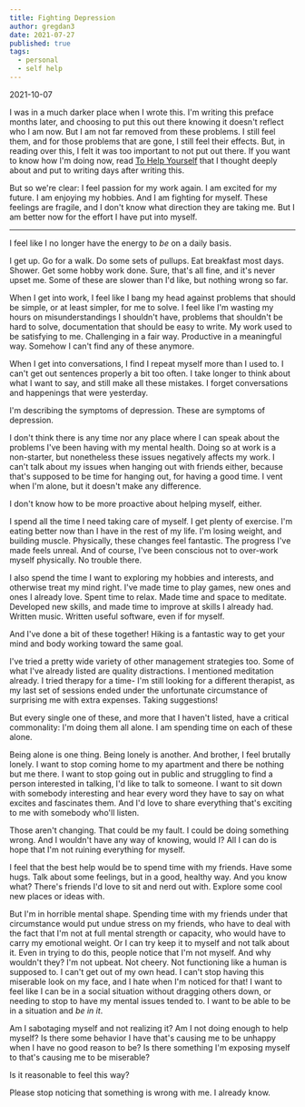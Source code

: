 ```yaml
---
title: Fighting Depression
author: gregdan3
date: 2021-07-27
published: true
tags:
  - personal
  - self help
---
```


2021-10-07

I was in a much darker place when I wrote this. I'm writing this preface months
later, and choosing to put this out there knowing it doesn't reflect who I am
now. But I am not far removed from these problems. I still feel them, and for
those problems that are gone, I still feel their effects. But, in reading over
this, I felt it was too important to not put out there. If you want to know how
I'm doing now, read [To Help Yourself](./to-help-yourself.html) that I thought
deeply about and put to writing days after writing this.

But so we're clear: I feel passion for my work again. I am excited for my
future. I am enjoying my hobbies. And I am fighting for myself. These feelings
are fragile, and I don't know what direction they are taking me. But I am better
now for the effort I have put into myself.

---

I feel like I no longer have the energy to _be_ on a daily basis.

I get up. Go for a walk. Do some sets of pullups. Eat breakfast most days.
Shower. Get some hobby work done. Sure, that's all fine, and it's never upset
me. Some of these are slower than I'd like, but nothing wrong so far.

When I get into work, I feel like I bang my head against problems that should be
simple, or at least simpler, for me to solve. I feel like I'm wasting my hours
on misunderstandings I shouldn't have, problems that shouldn't be hard to solve,
documentation that should be easy to write. My work used to be satisfying to me.
Challenging in a fair way. Productive in a meaningful way. Somehow I can't find
any of these anymore.

When I get into conversations, I find I repeat myself more than I used to. I
can't get out sentences properly a bit too often. I take longer to think about
what I want to say, and still make all these mistakes. I forget conversations
and happenings that were yesterday.

I'm describing the symptoms of depression. These are symptoms of depression.

I don't think there is any time nor any place where I can speak about the
problems I've been having with my mental health. Doing so at work is a
non-starter, but nonetheless these issues negatively affects my work. I can't
talk about my issues when hanging out with friends either, because that's
supposed to be time for hanging out, for having a good time. I vent when I'm
alone, but it doesn't make any difference.

I don't know how to be more proactive about helping myself, either.

I spend all the time I need taking care of myself. I get plenty of exercise. I'm
eating better now than I have in the rest of my life. I'm losing weight, and
building muscle. Physically, these changes feel fantastic. The progress I've
made feels unreal. And of course, I've been conscious not to over-work myself
physically. No trouble there.

I also spend the time I want to exploring my hobbies and interests, and
otherwise treat my mind right. I've made time to play games, new ones and ones I
already love. Spent time to relax. Made time and space to meditate. Developed
new skills, and made time to improve at skills I already had. Written music.
Written useful software, even if for myself.

And I've done a bit of these together! Hiking is a fantastic way to get your
mind and body working toward the same goal.

I've tried a pretty wide variety of other management strategies too. Some of
what I've already listed are quality distractions. I mentioned meditation
already. I tried therapy for a time- I'm still looking for a different
therapist, as my last set of sessions ended under the unfortunate circumstance
of surprising me with extra expenses. Taking suggestions!

But every single one of these, and more that I haven't listed, have a critical
commonality: I'm doing them all alone. I am spending time on each of these
alone.

Being alone is one thing. Being lonely is another. And brother, I feel brutally
lonely. I want to stop coming home to my apartment and there be nothing but me
there. I want to stop going out in public and struggling to find a person
interested in talking, I'd like to talk to someone. I want to sit down with
somebody interesting and hear every word they have to say on what excites and
fascinates them. And I'd love to share everything that's exciting to me with
somebody who'll listen.

Those aren't changing. That could be my fault. I could be doing something wrong.
And I wouldn't have any way of knowing, would I? All I can do is hope that I'm
not ruining everything for myself.

I feel that the best help would be to spend time with my friends. Have some
hugs. Talk about some feelings, but in a good, healthy way. And you know what?
There's friends I'd love to sit and nerd out with. Explore some cool new places
or ideas with.

But I'm in horrible mental shape. Spending time with my friends under that
circumstance would put undue stress on my friends, who have to deal with the
fact that I'm not at full mental strength or capacity, who would have to carry
my emotional weight. Or I can try keep it to myself and not talk about it. Even
in trying to do this, people notice that I'm not myself. And why wouldn't they?
I'm not upbeat. Not cheery. Not functioning like a human is supposed to. I can't
get out of my own head. I can't stop having this miserable look on my face, and
I hate when I'm noticed for that! I want to feel like I can be in a social
situation without dragging others down, or needing to stop to have my mental
issues tended to. I want to be able to be in a situation and _be in it_.

Am I sabotaging myself and not realizing it? Am I not doing enough to help
myself? Is there some behavior I have that's causing me to be unhappy when I
have no good reason to be? Is there something I'm exposing myself to that's
causing me to be miserable?

Is it reasonable to feel this way?

Please stop noticing that something is wrong with me. I already know.
